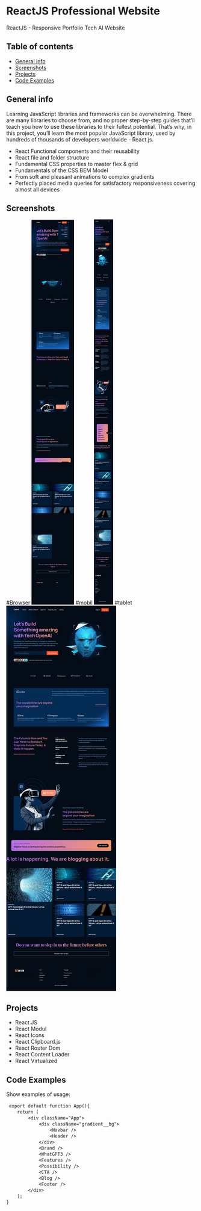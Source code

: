 # ReactJS Professional Website
ReactJS - Responsive Portfolio Tech AI Website


## Table of contents
* [General info](#general-info)
* [Screenshots](#screenshots)
* [Projects](#Projects)
* [Code Examples](#code-examples)

## General info
Learning JavaScript libraries and frameworks can be overwhelming. There are many libraries to choose from, and no proper step-by-step guides that’ll teach you how to use these libraries to their fullest potential. That’s why, in this project, you’ll learn the most popular JavaScript library, used by hundreds of thousands of developers worldwide - React.js.
- React Functional components and their reusability
- React file and folder structure
- Fundamental CSS properties to master flex & grid
- Fundamentals of the CSS BEM Model
- From soft and pleasant animations to complex gradients
- Perfectly placed media queries for satisfactory responsiveness covering almost  all devices

## Screenshots
#Browser
![Example screenshot](screenshot/screenshot-main.jpg)
#mobil
![Example screenshot](screenshot/screenshot-mobile.jpg)
#tablet
![Example screenshot](screenshot/screenshot-tablet.jpg)


## Projects
- React JS
- React Modul
- React Icons
- React Clipboard.js
- React Router Dom
- React Content Loader
- React Virtualized

## Code Examples
Show examples of usage:
```
 export default function App(){
    return (
        <div className="App">
            <div className="gradient__bg">
                <Navbar />
                <Header />
            </div>
            <Brand />
            <WhatGPT3 />
            <Features />
            <Possibility />
            <CTA />
            <Blog />
            <Footer />
        </div>
    );
}
```
